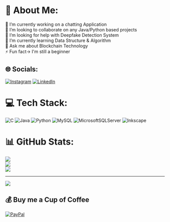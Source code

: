 # 💫 About Me:
🔭 I’m currently working on a chatting Application<br>👯 I’m looking to collaborate on any Java/Python based projects<br>🤝 I’m looking for help with Deepfake Detection System<br>🌱 I’m currently learning Data Structure & Algorithm<br>💬 Ask me about Blockchain Technology<br>⚡ Fun fact-> I'm still a beginner


## 🌐 Socials:
[![Instagram](https://img.shields.io/badge/Instagram-%23E4405F.svg?logo=Instagram&logoColor=white)](https://instagram.com/amanadhikari49) [![LinkedIn](https://img.shields.io/badge/LinkedIn-%230077B5.svg?logo=linkedin&logoColor=white)](https://linkedin.com/in/amanadhikari) 

# 💻 Tech Stack:
![C](https://img.shields.io/badge/c-%2300599C.svg?style=for-the-badge&logo=c&logoColor=white) ![Java](https://img.shields.io/badge/java-%23ED8B00.svg?style=for-the-badge&logo=openjdk&logoColor=white) ![Python](https://img.shields.io/badge/python-3670A0?style=for-the-badge&logo=python&logoColor=ffdd54) ![MySQL](https://img.shields.io/badge/mysql-%2300000f.svg?style=for-the-badge&logo=mysql&logoColor=white) ![MicrosoftSQLServer](https://img.shields.io/badge/Microsoft%20SQL%20Server-CC2927?style=for-the-badge&logo=microsoft%20sql%20server&logoColor=white) ![Inkscape](https://img.shields.io/badge/Inkscape-e0e0e0?style=for-the-badge&logo=inkscape&logoColor=080A13)
# 📊 GitHub Stats:
![](https://github-readme-stats.vercel.app/api?username=Scharfcsh&theme=gruvbox&hide_border=true&include_all_commits=true&count_private=true)<br/>
![](https://github-readme-streak-stats.herokuapp.com/?user=Scharfcsh&theme=gruvbox&hide_border=true)<br/>
![](https://github-readme-stats.vercel.app/api/top-langs/?username=Scharfcsh&theme=gruvbox&hide_border=true&include_all_commits=true&count_private=true&layout=compact)

---
[![](https://visitcount.itsvg.in/api?id=Scharfcsh&icon=2&color=11)](https://visitcount.itsvg.in)

  ## 💰 Buy me a Cup of Coffee
  [![PayPal](https://img.shields.io/badge/PayPal-00457C?style=for-the-badge&logo=paypal&logoColor=white)](https://paypal.me/AdhikariAman) 

  
